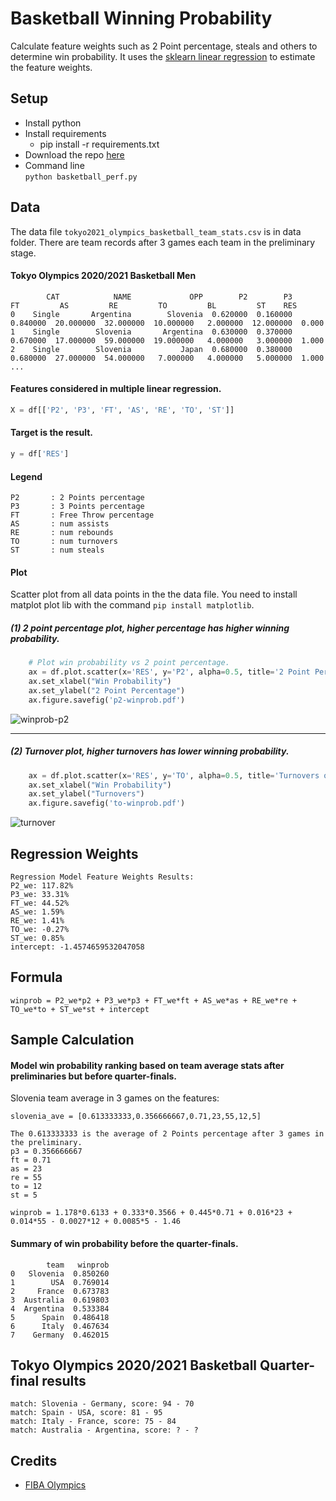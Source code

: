 # Basketball Winning Probability
Calculate feature weights such as 2 Point percentage, steals and others to determine win probability. It uses the [sklearn linear regression](https://scikit-learn.org/stable/modules/generated/sklearn.linear_model.Ridge.html) to estimate the feature weights.

## Setup
* Install python
* Install requirements  
  * pip install -r requirements.txt
* Download the repo [here](https://github.com/fsmosca/Basketball-Winning-Probability/archive/refs/heads/main.zip)
* Command line  
  `python basketball_perf.py`
  
## Data
The data file `tokyo2021_olympics_basketball_team_stats.csv` is in data folder. There are team records after 3 games each team in the preliminary stage.

#### Tokyo Olympics 2020/2021 Basketball Men
```
        CAT            NAME             OPP        P2        P3        FT         AS         RE         TO         BL         ST    RES
0    Single       Argentina        Slovenia  0.620000  0.160000  0.840000  20.000000  32.000000  10.000000   2.000000  12.000000  0.000
1    Single        Slovenia       Argentina  0.630000  0.370000  0.670000  17.000000  59.000000  19.000000   4.000000   3.000000  1.000
2    Single        Slovenia           Japan  0.680000  0.380000  0.680000  27.000000  54.000000   7.000000   4.000000   5.000000  1.000
...
```

#### Features considered in multiple linear regression.
```python
X = df[['P2', 'P3', 'FT', 'AS', 'RE', 'TO', 'ST']]
```

#### Target is the result.
```python
y = df['RES']
```

#### Legend
```
P2       : 2 Points percentage
P3       : 3 Points percentage
FT       : Free Throw percentage
AS       : num assists
RE       : num rebounds
TO       : num turnovers
ST       : num steals
```

#### Plot
Scatter plot from all data points in the the data file.
You need to install matplot plot lib with the command `pip install matplotlib`.

##### (1) 2 point percentage plot, higher percentage has higher winning probability.
```python
    # Plot win probability vs 2 point percentage.
    ax = df.plot.scatter(x='RES', y='P2', alpha=0.5, title='2 Point Percentage on Win Probability')
    ax.set_xlabel("Win Probability")
    ax.set_ylabel("2 Point Percentage")
    ax.figure.savefig('p2-winprob.pdf')
```
    
![winprob-p2](https://user-images.githubusercontent.com/22366935/127969585-ba456933-fb65-4dc9-b994-d1a0082c2b3c.png)

***

##### (2) Turnover plot, higher turnovers has lower winning probability.
```python
    ax = df.plot.scatter(x='RES', y='TO', alpha=0.5, title='Turnovers on Win Probability')
    ax.set_xlabel("Win Probability")
    ax.set_ylabel("Turnovers")
    ax.figure.savefig('to-winprob.pdf')
```

![turnover](https://user-images.githubusercontent.com/22366935/127970286-c67ba9ba-41e2-4e1c-809c-a5c8ed43b1ca.png)


## Regression Weights
```
Regression Model Feature Weights Results:
P2_we: 117.82%
P3_we: 33.31%
FT_we: 44.52%
AS_we: 1.59%
RE_we: 1.41%
TO_we: -0.27%
ST_we: 0.85%
intercept: -1.4574659532047058
```

## Formula
```
winprob = P2_we*p2 + P3_we*p3 + FT_we*ft + AS_we*as + RE_we*re + TO_we*to + ST_we*st + intercept
```

## Sample Calculation

#### Model win probability ranking based on team average stats after preliminaries but before quarter-finals.
Slovenia team average in 3 games on the features:
```
slovenia_ave = [0.613333333,0.356666667,0.71,23,55,12,5]

The 0.613333333 is the average of 2 Points percentage after 3 games in the preliminary.
p3 = 0.356666667
ft = 0.71
as = 23
re = 55
to = 12
st = 5
```

```
winprob = 1.178*0.6133 + 0.333*0.3566 + 0.445*0.71 + 0.016*23 + 0.014*55 - 0.0027*12 + 0.0085*5 - 1.46
```

#### Summary of win probability before the quarter-finals.
```
        team   winprob
0   Slovenia  0.850260
1        USA  0.769014
2     France  0.673783
3  Australia  0.619803
4  Argentina  0.533384
5      Spain  0.486418
6      Italy  0.467634
7    Germany  0.462015
```

## Tokyo Olympics 2020/2021 Basketball Quarter-final results
```
match: Slovenia - Germany, score: 94 - 70
match: Spain - USA, score: 81 - 95
match: Italy - France, score: 75 - 84
match: Australia - Argentina, score: ? - ?
```

## Credits
* [FIBA Olympics](http://www.fiba.basketball/olympics/men/2020)
